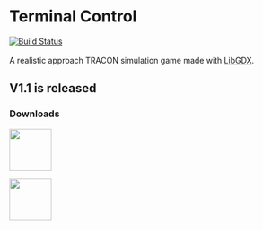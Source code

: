 # Terminal Control
[![Build Status](https://travis-ci.org/Bombbird2001/Terminal-Control.svg?branch=master)](https://travis-ci.org/Bombbird2001/Terminal-Control)
\
\
A realistic approach TRACON simulation game made with [LibGDX](https://libgdx.badlogicgames.com/).

## V1.1 is released

### Downloads

<a href="https://bombbird2001.itch.io/terminal-control"><img src="https://i.imgur.com/sk26hTV.png" width="auto" height="75"></a>

<a href='https://play.google.com/store/apps/details?id=com.bombbird.terminalcontrollite&pcampaignid=MKT-Other-global-all-co-prtnr-py-PartBadge-Mar2515-1'><img src="https://upload.wikimedia.org/wikipedia/commons/thumb/c/cd/Get_it_on_Google_play.svg/1280px-Get_it_on_Google_play.svg.png" width="auto" height="75"></a>
